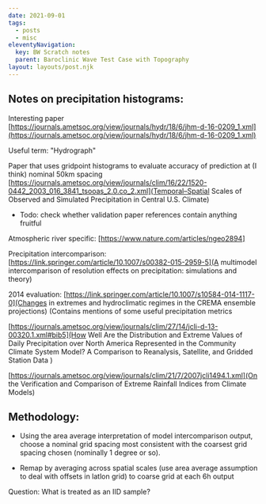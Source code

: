 ```yaml
---
date: 2021-09-01
tags:
  - posts
  - misc
eleventyNavigation:
  key: BW Scratch notes
  parent: Baroclinic Wave Test Case with Topography
layout: layouts/post.njk
---
```


## Notes on precipitation histograms:
Interesting paper [https://journals.ametsoc.org/view/journals/hydr/18/6/jhm-d-16-0209_1.xml](https://journals.ametsoc.org/view/journals/hydr/18/6/jhm-d-16-0209_1.xml)

Useful term: "Hydrograph"

Paper that uses gridpoint histograms to evaluate accuracy of prediction
at (I think) nominal 50km spacing [https://journals.ametsoc.org/view/journals/clim/16/22/1520-0442_2003_016_3841_tsooas_2.0.co_2.xml](Temporal–Spatial Scales of Observed and Simulated Precipitation in Central U.S. Climate)

- Todo: check whether validation paper references contain anything fruitful

Atmospheric river specific: [https://www.nature.com/articles/ngeo2894]


Precipitation intercomparison: [https://link.springer.com/article/10.1007/s00382-015-2959-5](A multimodel intercomparison of resolution effects on precipitation: simulations and theory)

2014 evaluation: [https://link.springer.com/article/10.1007/s10584-014-1117-0](Changes in extremes and hydroclimatic regimes in the CREMA ensemble projections)
(Contains mentions of some useful precipitation metrics

[https://journals.ametsoc.org/view/journals/clim/27/14/jcli-d-13-00320.1.xml#bib5](How Well Are the Distribution and Extreme Values of Daily Precipitation over North America Represented in the Community Climate System Model? A Comparison to Reanalysis, Satellite, and Gridded Station Data )


[https://journals.ametsoc.org/view/journals/clim/21/7/2007jcli1494.1.xml](On the Verification and Comparison of Extreme Rainfall Indices from Climate Models)


## Methodology:
* Using the area average interpretation of model intercomparison output, choose a nominal grid spacing most consistent with the coarsest grid spacing chosen (nominally 1 degree or so). 

* Remap by averaging across spatial scales (use area average assumption to deal with offsets in latlon grid) to coarse grid at each 6h output 


Question: What is treated as an IID sample? 